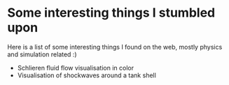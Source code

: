 # Some interesting things I stumbled upon

Here is a list of some interesting things I found on the web, mostly physics and simulation related :)

- Schlieren fluid flow visualisation in color
- Visualisation of shockwaves around a tank shell
